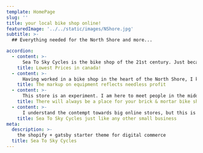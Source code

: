 ```yaml
---
template: HomePage
slug: ''
title: your local bike shop online!
featuredImage: '../../static/images/NShore.jpg'
subtitle: >-
  ## Everything needed for the North Shore and more...

accordion:
  - content: >-
      Sea To Sky Cycles is the bike shop of the 21st century. Just because I don't have a brick and mortar location doesn't mean I'm not a local. I have been mountain biking the North Shore mountains for over 20 years and the sport I love most has become too expensive! I am here to provide essential equipment for BC residents because we are a different breed of mountain biker; we destroy almost everything we use way too fast, and stores have been taking advantage of that for years. My goal is to make mountain biking accessible to everyone regardless of income.
    title: Lowest Prices in canada!
  - content: >-
      Having worked in a bike shop in the heart of the North Shore, I know first hand that the overwhelming majority of profit made is from bike sales alone. Small items and clothing are an after thought for bike shops. When selling these items that are necessary to ride, but don't pay the bills, only one options comes to mind, egregious prices. Its not fair to spend a fortune on a bike and still have to pay another small fortune for everything needed to ride.
    title: The markup on equipment reflects needless profit
  - content: >-
      This store is an experiment. I am here to meet people in the middle. There is always a place for brick and mortar bike shops. Everyone should put their leg over a bike to test ride before they buy and everyone should go to a mechanic because bikes are getting increasingly harder to work on. I am not here to compete with what bike shops do best, which is selling and repairing bikes. I am here to disrupt the market and sell the items needed to ride at fair prices. Bike shops across the world will attest to how little they make selling stock other than bikes. Our economy is evolving, items are getting cheaper to manufacture, yet the market does not reflect that. **Brick and Mortar stores will be dealerships, and E-Commerce stores like Sea To Sky Cycles will sell the small, yet necessary accessories.**
    title: There will always be a place for your brick & mortar bike shop
  - content: >-
      I understand the contempt towards big online stores, but this is not one. I am here to solely provide reasonably priced equipment in an overpriced sport, living in an overpriced city. I am a single person running a small business like anyone else and I am focused on selling to the British Columbian market only. What are the benefits of my store? Same day shipping, quality product, and the **LOWEST PRICES IN CANADA, MAYBE THE WORLD!**
    title: Sea To Sky Cycles just like any other small business
meta:
  description: >-
    the shopify + gatsby starter theme for digital commerce
  title: Sea To Sky Cycles
---
```

